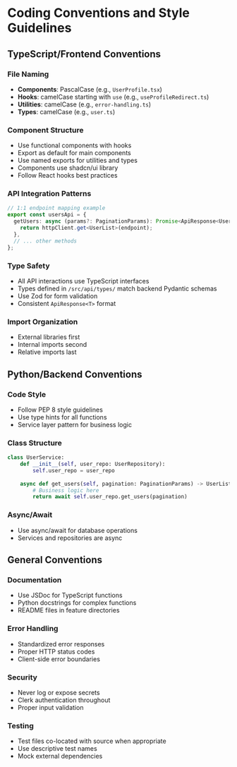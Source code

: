 # Coding Conventions and Style Guidelines

## TypeScript/Frontend Conventions

### File Naming
- **Components**: PascalCase (e.g., `UserProfile.tsx`)
- **Hooks**: camelCase starting with `use` (e.g., `useProfileRedirect.ts`)
- **Utilities**: camelCase (e.g., `error-handling.ts`)
- **Types**: camelCase (e.g., `user.ts`)

### Component Structure
- Use functional components with hooks
- Export as default for main components
- Use named exports for utilities and types
- Components use shadcn/ui library
- Follow React hooks best practices

### API Integration Patterns
```typescript
// 1:1 endpoint mapping example
export const usersApi = {
  getUsers: async (params?: PaginationParams): Promise<ApiResponse<UserList>> => {
    return httpClient.get<UserList>(endpoint);
  },
  // ... other methods
};
```

### Type Safety
- All API interactions use TypeScript interfaces
- Types defined in `/src/api/types/` match backend Pydantic schemas
- Use Zod for form validation
- Consistent `ApiResponse<T>` format

### Import Organization
- External libraries first
- Internal imports second
- Relative imports last

## Python/Backend Conventions

### Code Style
- Follow PEP 8 style guidelines
- Use type hints for all functions
- Service layer pattern for business logic

### Class Structure
```python
class UserService:
    def __init__(self, user_repo: UserRepository):
        self.user_repo = user_repo
    
    async def get_users(self, pagination: PaginationParams) -> UserList:
        # Business logic here
        return await self.user_repo.get_users(pagination)
```

### Async/Await
- Use async/await for database operations
- Services and repositories are async

## General Conventions

### Documentation
- Use JSDoc for TypeScript functions
- Python docstrings for complex functions
- README files in feature directories

### Error Handling
- Standardized error responses
- Proper HTTP status codes
- Client-side error boundaries

### Security
- Never log or expose secrets
- Clerk authentication throughout
- Proper input validation

### Testing
- Test files co-located with source when appropriate
- Use descriptive test names
- Mock external dependencies